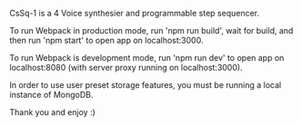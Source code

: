 CsSq-1 is a 4 Voice synthesier and programmable step sequencer.

To run Webpack in production mode, run 'npm run build', wait for build, and then run 'npm start' to open app on localhost:3000.

To run Webpack is development mode, run 'npm run dev' to open app on localhost:8080 (with server proxy running on localhost:3000).

In order to use user preset storage features, you must be running a local instance of MongoDB.

Thank you and enjoy :)